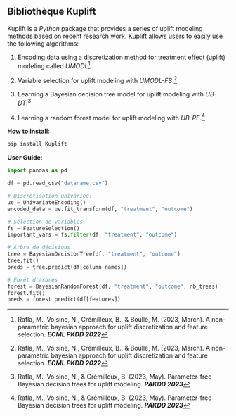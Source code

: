 
## Bibliothèque Kuplift


Kuplift is a _Python_ package that provides a series of uplift modeling methods based on recent research work. Kuplift allows users to easily use the following algorithms:

1. Encoding data using a discretization method for treatment effect (uplift) modeling called _UMODL_[^fn1]
    
2.  Variable selection for uplift modeling with _UMODL-FS_.[^fn1]
    
3. Learning a Bayesian decision tree model for uplift modeling with _UB-DT_.[^fn2]
    
4.  Learning a random forest model for uplift modeling with _UB-RF_.[^fn2]

**How to install**:

```python
pip install Kuplift
```

**User Guide**:

```python
import pandas as pd

df = pd.read_csv("dataname.csv")

# Discrétisation univariée:
ue = UnivariateEncoding()
encoded_data = ue.fit_transform(df, "treatment", "outcome")

# Sélection de variables
fs = FeatureSelection()
important_vars = fs.filter(df, "treatment", "outcome")

# Arbre de décisions
tree = BayesianDecisionTree(df, "treatment", "outcome")
tree.fit()
preds = tree.predict(df[column_names])

# Forêt d'arbres
forest = BayesianRandomForest(df, "treatment", "outcome", nb_trees)
forest.fit()
preds = forest.predict(df[features])
```


[^fn1]: Rafla, M., Voisine, N., Crémilleux, B., & Boullé, M. (2023, March). A non-parametric bayesian approach for uplift discretization and feature selection. **_ECML PKDD 2022_**

[^fn2]: Rafla, M., Voisine, N., & Crémilleux, B. (2023, May). Parameter-free Bayesian decision trees for uplift modeling. **_PAKDD 2023_**
